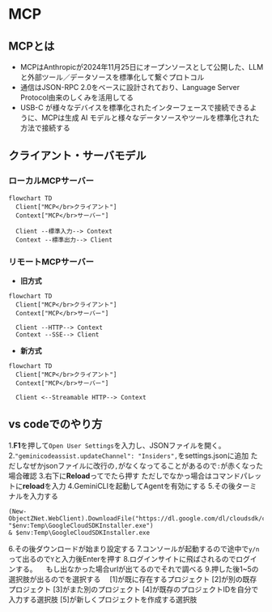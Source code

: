 # MCP

## MCPとは

- MCPはAnthropicが2024年11月25日にオープンソースとして公開した、LLMと外部ツール／データソースを標準化して繋ぐプロトコル
- 通信はJSON-RPC 2.0をベースに設計されており、Language Server Protocol由来のしくみを活用してる
- USB-C が様々なデバイスを標準化されたインターフェースで接続できるように、MCPは生成 AI モデルと様々なデータソースやツールを標準化された方法で接続する

## クライアント・サーバモデル

### ローカルMCPサーバー
```mermaid
flowchart TD
  Client["MCP</br>クライアント"]
  Context["MCP</br>サーバー"]

  Client --標準入力--> Context
  Context --標準出力--> Client
```
### リモートMCPサーバー

- **旧方式**
```mermaid
flowchart TD
  Client["MCP</br>クライアント"]
  Context["MCP</br>サーバー"]
  
  Client --HTTP--> Context
  Context --SSE--> Client
```
- **新方式**
```mermaid
flowchart TD
  Client["MCP</br>クライアント"]
  Context["MCP</br>サーバー"]
  
  Client <--Streamable HTTP--> Context

```

## vs codeでのやり方
1.**F1**を押して```Open User Settings```を入力し、JSONファイルを開く。
2.```"geminicodeassist.updateChannel": "Insiders",```をsettings.jsonに追加
 ただしなぜかjsonファイルに改行の```,```がなくなってることがあるので```:```が赤くなった場合確認
3.右下に**Reload**ってでたら押す
 ただしでなかっ場合はコマンドパレットに**reload**を入力
4.GeminiCLIを起動してAgentを有効にする
5.その後ターミナルを入力する
```
(New-ObjectZNet.WebClient).DownloadFile("https://dl.google.com/dl/cloudsdk/channels/rapid/GoogleCloudSDKInstaller.exe", "$env:Temp\GoogleCloudSDKInstaller.exe")
& $env:Temp\GoogleCloudSDKInstaller.exe
```
6.その後ダウンロードが始まり設定する
7.コンソールが起動するので途中で```y/n```って出るので```Y```と入力後Enterを押す
8.ログインサイトに飛ばされるのでログインする。
　もし出なかった場合urlが出てるのでそれで調べる
9.押した後1~5の選択肢が出るのでを選択する
　[1]が既に存在するプロジェクト
  [2]が別の既存プロジェクト
  [3]がまた別のプロジェクト
  [4]が既存のプロジェクトIDを自分で入力する選択肢
  [5]が新しくプロジェクトを作成する選択肢
